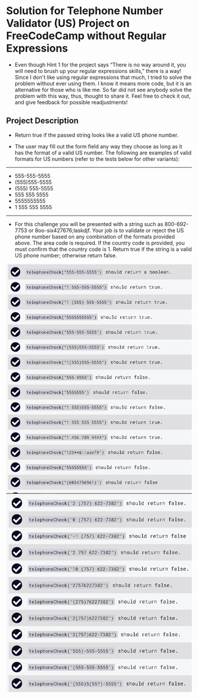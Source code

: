 # Solution for Telephone Number Validator (US) Project on FreeCodeCamp without Regular Expressions

- Even though Hint 1 for the project says “There is no way around it, you will need to brush up your regular expressions skills,” there is a way! Since I don't like using regular expressions that much, I tried to solve the problem without ever using them. I know it means more code, but it is an alternative for those who is like me. So far did not see anybody solve the problem with this way, thus, thought to share it. Feel free to check it out, and give feedback for possible readjustments!

## Project Description

- Return true if the passed string looks like a valid US phone number.

- The user may fill out the form field any way they choose as long as it has the format of a valid US number. The following are examples of valid formats for US numbers (refer to the tests below for other variants):

---

- 555-555-5555
- (555)555-5555
- (555) 555-5555
- 555 555 5555
- 5555555555
- 1 555 555 5555

---

- For this challenge you will be presented with a string such as 800-692-7753 or 8oo-six427676;laskdjf. Your job is to validate or reject the US phone number based on any combination of the formats provided above. The area code is required. If the country code is provided, you must confirm that the country code is 1. Return true if the string is a valid US phone number; otherwise return false.

![Possible Inputs 1](https://github.com/Maxlous/telValidator_US/blob/main/ss1.PNG)
![Possible Inputs 2](./ss2.png)
